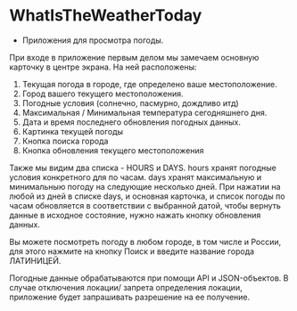 # WhatIsTheWeatherToday
- Приложения для просмотра погоды.

При входе в приложение первым делом мы замечаем основную карточку в центре экрана. На ней расположены:
1. Текущая погода в городе, где определено ваше местоположение.
2. Город вашего текущего местоположения.
3. Погодные условия (солнечно, пасмурно, дождливо итд)
4.  Максимальная / Минимальная температура сегодняшнего дня.
5.  Дата и время последнего обновления погодных данных.
6.  Картинка текущей погоды
7.  Кнопка поиска города
8.  Кнопка обновления текущего местоположения

Также мы видим два списка - HOURS и DAYS.
  hours хранят погодные условия конкретного для по часам.
  days хранят максимальную и минимальныю погоду на следующие несколько дней.
    При нажатии на любой из дней в списке days, и основная карточка, и список погоды по часам обновляется в соответствии с выбранной датой,
    чтобы вернуть данные в исходное состояние, нужно нажать кнопку обновления данных.

Вы можете посмотреть погоду в любом городе, в том числе и России, для этого нажмите на кнопку Поиск и введите название города ЛАТИНИЦЕЙ.

Погодные данные обрабатываются при помощи API и JSON-объектов. 
В случае отключения локации/ запрета определения локации, приложение будет запрашивать разрешение на ее получение. 
